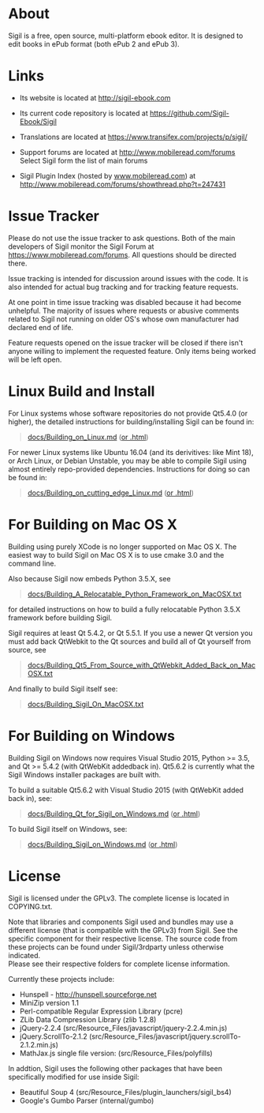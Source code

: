 About
=====

Sigil is a free, open source, multi-platform ebook editor.
It is designed to edit books in ePub format (both ePub 2 and ePub 3).


Links
=====

* Its website is located at http://sigil-ebook.com

* Its current code repository is located at https://github.com/Sigil-Ebook/Sigil

* Translations are located at https://www.transifex.com/projects/p/sigil/

* Support forums are located at http://www.mobileread.com/forums
    Select Sigil form the list of main forums

* Sigil Plugin Index (hosted by www.mobileread.com) at 
    http://www.mobileread.com/forums/showthread.php?t=247431


Issue Tracker
=============

Please do not use the issue tracker to ask questions.  Both of the main developers
of Sigil monitor the Sigil Forum at https://www.mobileread.com/forums.
All questions should be directed there.

Issue tracking is intended for discussion around issues with the code. 
It is also intended for actual bug tracking and for tracking feature requests.

At one point in time issue tracking was disabled because it had become
unhelpful. The majority of issues where requests or abusive comments related
to Sigil not running on older OS's whose own manufacturer had declared
end of life.

Feature requests opened on the issue tracker will be closed if there isn't
anyone willing to implement the requested feature. Only items being worked
will be left open.


Linux Build and Install
=======================

For Linux systems whose software repositories do not provide Qt5.4.0 (or higher), the
detailed instructions for building/installing Sigil can be found in:

> [docs/Building_on_Linux.md](./docs/Building_on_Linux.md) ([or .html](./docs/Building_on_Linux.html))

For newer Linux systems like Ubuntu 16.04 (and its derivitives: like Mint 18), or Arch Linux, or Debian Unstable, you may be able to compile Sigil using almost entirely repo-provided dependencies. Instructions for doing so can be found in:

> [docs/Building_on_cutting_edge_Linux.md](./docs/Building_on_cutting_edge_Linux.md) ([or .html](./docs/Building_on_cutting_edge_Linux.html))


For Building on Mac OS X
========================

Building using purely XCode is no longer supported on Mac OS X.  The easiest 
way to build Sigil on Mac OS X is to use cmake 3.0 and the command line.   

Also because Sigil now embeds Python 3.5.X, see  

> [docs/Building_A_Relocatable_Python_Framework_on_MacOSX.txt](./docs/Building_A_Relocatable_Python_Framework_on_MacOSX.txt)

for detailed instructions on how to build a fully relocatable Python 3.5.X framework before
building Sigil.  

Sigil requires at least Qt 5.4.2, or Qt 5.5.1.  If you use a newer Qt version you must
add back QtWebkit to the Qt sources and build all of Qt yourself from source, see

> [docs/Building_Qt5_From_Source_with_QtWebkit_Added_Back_on_MacOSX.txt](./docs/Building_Qt5_From_Source_with_QtWebkit_Added_Back_on_MacOSX.txt)


And finally to build Sigil itself see:

> [docs/Building_Sigil_On_MacOSX.txt](./docs/Building_Sigil_On_MacOSX.txt)


For Building on Windows
========================

Building Sigil on Windows now requires Visual Studio 2015, Python >= 3.5, and Qt >= 5.4.2
(with QtWebKit addedback in). Qt5.6.2 is currently what the Sigil Windows installer packages
 are built with.

To build a suitable Qt5.6.2 with Visual Studio 2015 (with QtWebKit added back in), see:

> [docs/Building_Qt_for_Sigil_on_Windows.md](./docs/Building_Qt_for_Sigil_on_Windows.md) ([or .html](./docs/Building_Qt_for_Sigil_on_Windows.html))

To build Sigil itself on Windows, see:

> [docs/Building_Sigil_on_Windows.md](./docs/Building_Sigil_on_Windows.md) ([or .html](./docs/Building_Sigil_on_Windows.html))



License
=======

Sigil is licensed under the GPLv3. The complete license is located in
COPYING.txt.

Note that libraries and components Sigil used and bundles may use a different
license (that is compatible with the GPLv3) from Sigil. See the specific
component for their respective license.  The source code from these
projects can be found under Sigil/3rdparty unless otherwise indicated.  
Please see their respective folders for complete license information.

Currently these projects include:

* Hunspell - http://hunspell.sourceforge.net
* MiniZip version 1.1
* Perl-compatible Regular Expression Library (pcre)
* ZLib Data Compression Library (zlib 1.2.8)
* jQuery-2.2.4 (src/Resource_Files/javascript/jquery-2.2.4.min.js)
* jQuery.ScrollTo-2.1.2 (src/Resource_Files/javascript/jquery.scrollTo-2.1.2.min.js)
* MathJax.js single file version: (src/Resource_Files/polyfills)

In addtion, Sigil uses the following other packages that have been specifically
modified for use inside Sigil:

* Beautiful Soup 4 (src/Resource_Files/plugin_launchers/sigil_bs4)
* Google's Gumbo Parser (internal/gumbo)

